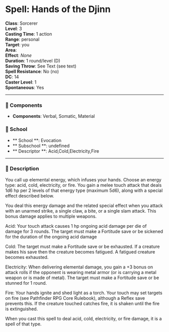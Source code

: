 
# Spell: Hands of the Djinn
**Class**: Sorcerer  
**Level**: 3  
**Casting Time**: 1 action  
**Range**: personal  
**Target**: you  
**Area**:   
**Effect**: _None_  
**Duration**: 1 round/level (D)  
**Saving Throw**: See Text (see text)  
**Spell Resistance**: No (no)  
**DC**: 14  
**Caster Level**: 1  
**Spontaneous**: Yes

---

### 🔮 Components
- **Components**: Verbal, Somatic, Material

### 🏫 School
- ** School **: Evocation
- ** Subschool **: undefined
- ** Descriptor **: Acid,Cold,Electricity,Fire
---

### 📜 Description
You call up elemental energy, which infuses your hands. Choose an energy type: acid, cold, electricity, or fire. You gain a melee touch attack that deals 1d6 hp per 2 levels of that energy type (maximum 5d6), along with a special effect described below.

You deal this energy damage and the related special effect when you attack with an unarmed strike, a single claw, a bite, or a single slam attack. This bonus damage applies to multiple weapons.

Acid: Your touch attack causes 1 hp ongoing acid damage per die of damage for 3 rounds. The target must make a Fortitude save or be sickened for the duration of the ongoing acid damage

Cold: The target must make a Fortitude save or be exhausted. If a creature makes his save then the creature becomes fatigued. A fatigued creature becomes exhausted.

Electricity: When delivering elemental damage, you gain a +3 bonus on attack rolls if the opponent is wearing metal armor (or is carrying a metal weapon or is made of metal). The target must make a Fortitude save or be stunned for 1 round.

Fire: Your hands ignite and shed light as a torch. Your touch may set targets on fire (see Pathfinder RPG Core Rulebook), although a Reflex save prevents this. If the creature touched catches fire, it is shaken until the fire is extinguished.

When you cast this spell to deal acid, cold, electricity, or fire damage, it is a spell of that type.
